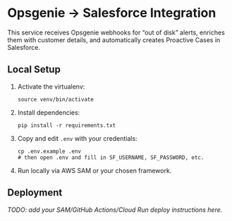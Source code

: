 # Opsgenie → Salesforce Integration

This service receives Opsgenie webhooks for “out of disk” alerts, enriches them with customer details, and automatically creates Proactive Cases in Salesforce.

## Local Setup

1. Activate the virtualenv:  
   ```
   source venv/bin/activate
   ```

2. Install dependencies:  
   ```
   pip install -r requirements.txt
   ```

3. Copy and edit `.env` with your credentials:  
   ```
   cp .env.example .env
   # then open .env and fill in SF_USERNAME, SF_PASSWORD, etc.
   ```

4. Run locally via AWS SAM or your chosen framework.

## Deployment

_TODO: add your SAM/GitHub Actions/Cloud Run deploy instructions here._

